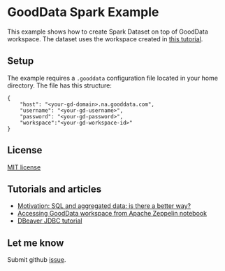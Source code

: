 # GoodData Spark Example 
This example shows how to create Spark Dataset on top of GoodData workspace. 
The dataset uses the workspace created in [this tutorial](https://github.com/zsvoboda/gooddata-jdbc/wiki/GoodData-metrics-tutorial). 

## Setup

The example requires a ```.gooddata``` configuration file located in your home directory. 
The file has this structure:

```
{
    "host": "<your-gd-domain>.na.gooddata.com",
    "username": "<your-gd-username>",
    "password": "<your-gd-password>",
    "workspace":"<your-gd-workspace-id>"
}
```

## License
[MIT license](LICENSE)

## Tutorials and articles

- [Motivation: SQL and aggregated data: is there a better way?](https://medium.com/gooddata-developers/sql-and-aggregated-data-is-there-a-better-way-45b395516b91)
- [Accessing GoodData workspace from Apache Zeppelin notebook](https://medium.com/gooddata-developers/accessing-gooddata-workspace-from-apache-zeppelin-notebook-a057856030e6)  
- [DBeaver JDBC tutorial](https://github.com/zsvoboda/gooddata-jdbc/wiki/GoodData-metrics-tutorial)

## Let me know
Submit github [issue](https://github.com/zsvoboda/gooddata-spark-example/issues). 